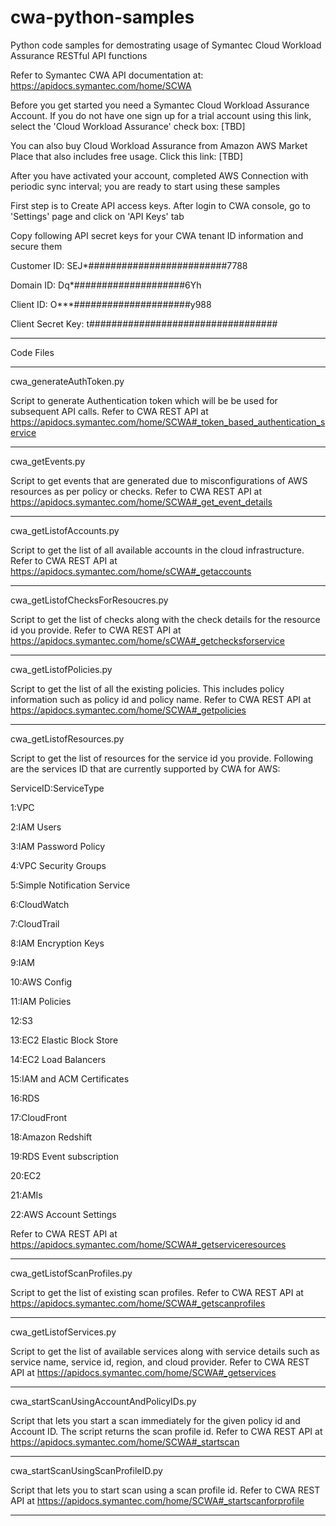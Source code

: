 # cwa-python-samples
Python code samples for demostrating usage of Symantec Cloud Workload Assurance RESTful API functions

Refer to Symantec CWA API documentation at: https://apidocs.symantec.com/home/SCWA

Before you get started you need a Symantec Cloud Workload Assurance Account. If you do not have one sign up for a trial account using this link, select the 'Cloud Workload Assurance' check box: [TBD]

You can also buy Cloud Workload Assurance from Amazon AWS Market Place that also includes free usage. Click this link: [TBD]

After you have activated your account, completed AWS Connection with periodic sync interval; you are ready to start using these samples

First step is to Create API access keys. After login to CWA console, go to 'Settings' page and click on 'API Keys' tab

Copy following API secret keys for your CWA tenant ID information and secure them

Customer ID: SEJ*#########################7788

Domain ID: Dq*####################6Yh

Client ID: O***#####################y988

Client Secret Key: t##################################

-----------------------------------------------------------------------------------------------------------------------
Code Files

-----------------------------------------------------------------------------------------------------------------------
cwa_generateAuthToken.py

Script to generate Authentication token which will be be used for subsequent API calls.
Refer to CWA REST API at https://apidocs.symantec.com/home/SCWA#_token_based_authentication_service

-----------------------------------------------------------------------------------------------------------------------
cwa_getEvents.py

Script to get events that are generated due to misconfigurations of AWS resources as per policy or checks.
Refer to CWA REST API at https://apidocs.symantec.com/home/SCWA#_get_event_details

-----------------------------------------------------------------------------------------------------------------------
cwa_getListofAccounts.py

Script to get the list of all available accounts in the cloud infrastructure.
Refer to CWA REST API at https://apidocs.symantec.com/home/sCWA#_getaccounts

-----------------------------------------------------------------------------------------------------------------------
cwa_getListofChecksForResoucres.py

Script to get the list of checks along with the check details for the resource id you provide.
Refer to CWA REST API at https://apidocs.symantec.com/home/sCWA#_getchecksforservice

-----------------------------------------------------------------------------------------------------------------------
cwa_getListofPolicies.py

Script to get the list of all the existing policies. This includes policy information such as policy id and policy name.
Refer to CWA REST API at https://apidocs.symantec.com/home/SCWA#_getpolicies

-----------------------------------------------------------------------------------------------------------------------
cwa_getListofResources.py

Script to get the list of resources for the service id you provide. Following are the services ID that are currently supported by CWA for AWS:

ServiceID:ServiceType

1:VPC

2:IAM Users 

3:IAM Password Policy 

4:VPC Security Groups 

5:Simple Notification Service

6:CloudWatch 

7:CloudTrail 

8:IAM Encryption Keys 

9:IAM 

10:AWS Config

11:IAM Policies 

12:S3

13:EC2 Elastic Block Store

14:EC2 Load Balancers 

15:IAM and ACM Certificates 

16:RDS 

17:CloudFront

18:Amazon Redshift

19:RDS Event subscription

20:EC2 

21:AMIs

22:AWS Account Settings 

Refer to CWA REST API at https://apidocs.symantec.com/home/SCWA#_getserviceresources

-----------------------------------------------------------------------------------------------------------------------
cwa_getListofScanProfiles.py

Script to get the list of existing scan profiles.
Refer to CWA REST API at https://apidocs.symantec.com/home/SCWA#_getscanprofiles 

-----------------------------------------------------------------------------------------------------------------------
cwa_getListofServices.py

Script to get the list of available services along with service details such as service name, service id, region, and cloud provider.
Refer to CWA REST API at https://apidocs.symantec.com/home/SCWA#_getservices 

-----------------------------------------------------------------------------------------------------------------------
cwa_startScanUsingAccountAndPolicyIDs.py

Script that lets you start a scan immediately for the given policy id and Account ID. The script returns the scan profile id.
Refer to CWA REST API at https://apidocs.symantec.com/home/SCWA#_startscan 

-----------------------------------------------------------------------------------------------------------------------
cwa_startScanUsingScanProfileID.py

Script that lets you to start scan using a scan profile id.
Refer to CWA REST API at https://apidocs.symantec.com/home/SCWA#_startscanforprofile 

-----------------------------------------------------------------------------------------------------------------------
